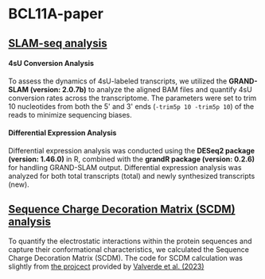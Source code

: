 ﻿# BCL11A-paper

## [SLAM-seq analysis](SLAM-seq%20analysis/)
#### 4sU Conversion Analysis
To assess the dynamics of 4sU-labeled transcripts, we utilized the **GRAND-SLAM (version: 2.0.7b)** to analyze the aligned BAM files and quantify 4sU conversion rates across the transcriptome. The parameters were set to trim 10 nucleotides from both the 5' and 3' ends (`-trim5p 10 -trim5p 10`) of the reads to minimize sequencing biases.
#### Differential Expression Analysis
Differential expression analysis was conducted using the **DESeq2 package (version: 1.46.0)** in R, combined with the **grandR package (version: 0.2.6)** for handling GRAND-SLAM output. Differential expression analysis was analyzed for both total transcripts (total) and newly synthesized transcripts (new).

## [Sequence Charge Decoration Matrix (SCDM) analysis](SCDM%20analysis/)

To quantify the electrostatic interactions within the protein sequences and capture their conformational characteristics, we calculated the Sequence Charge Decoration Matrix (SCDM). The code for SCDM calculation was slightly from [the projcect](https://github.com/MaxCalLab/IDPTheory/tree/main) provided by [Valverde et al. (2023)](https://www.nature.com/articles/s41467-023-42049-0)
